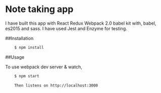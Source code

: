 # Note taking app
I have built this app with React Redux Webpack 2.0 babel kit with, babel, es2015 and sass. I have 
used Jest and Enzyme for testing. 

##Installation

```bash
    $ npm install
```

##Usage

To use webpack dev server & watch,

```bash
    $ npm start
    
    Then listens on http://localhost:3000
    
```